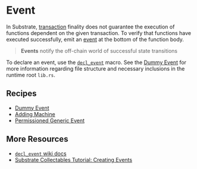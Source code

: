 # Event

In Substrate, [transaction](https://docs.substrate.dev/docs/glossary#section-transaction) finality does not guarantee the execution of functions dependent on the given transaction. To verify that functions have executed successfully, emit an [event](https://docs.substrate.dev/docs/glossary#section-events) at the bottom of the function body.

> **Events** notify the off-chain world of successful state transitions

To declare an event, use the [`decl_event`](https://crates.parity.io/srml_support/macro.decl_event.html) macro. See the [Dummy Event](./event/basic.md) for more information regarding file structure and necessary inclusions in the runtime root `lib.rs`.

## Recipes

* [Dummy Event](./basic.md)
* [Adding Machine](./adder.md)
* [Permissioned Generic Event](./permissioned.md)

## More Resources

* [`decl_event` wiki docs](https://wiki.parity.io/decl_event)
* [Substrate Collectables Tutorial: Creating Events](https://shawntabrizi.github.io/substrate-collectables-workshop/#/2/creating-an-event)